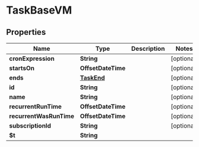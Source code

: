 

# TaskBaseVM


## Properties

| Name | Type | Description | Notes |
|------------ | ------------- | ------------- | -------------|
|**cronExpression** | **String** |  |  [optional] |
|**startsOn** | **OffsetDateTime** |  |  [optional] |
|**ends** | [**TaskEnd**](TaskEnd.md) |  |  [optional] |
|**id** | **String** |  |  [optional] |
|**name** | **String** |  |  [optional] |
|**recurrentRunTime** | **OffsetDateTime** |  |  [optional] |
|**recurrentWasRunTime** | **OffsetDateTime** |  |  [optional] |
|**subscriptionId** | **String** |  |  [optional] |
|**$t** | **String** |  |  |



